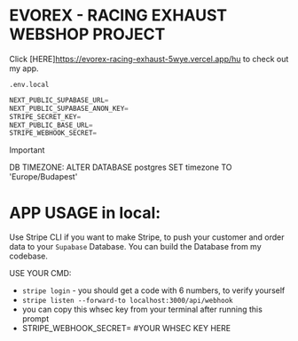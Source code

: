 # EVOREX - RACING EXHAUST WEBSHOP PROJECT

Click [HERE]https://evorex-racing-exhaust-5wye.vercel.app/hu to check out my app.

`.env.local`

```javascript
NEXT_PUBLIC_SUPABASE_URL=
NEXT_PUBLIC_SUPABASE_ANON_KEY=
STRIPE_SECRET_KEY=
NEXT_PUBLIC_BASE_URL=
STRIPE_WEBHOOK_SECRET=
```

> [!IMPORTANT]
> DB TIMEZONE: ALTER DATABASE postgres SET timezone TO 'Europe/Budapest'

# APP USAGE in local:

Use Stripe CLI if you want to make Stripe, to push your customer and order data to your `Supabase` Database. You can build the Database from my codebase.

USE YOUR CMD:

- `stripe login` - you should get a code with 6 numbers, to verify yourself
- `stripe listen --forward-to localhost:3000/api/webhook`
- you can copy this whsec key from your terminal after running this prompt
- STRIPE_WEBHOOK_SECRET= #YOUR WHSEC KEY HERE
